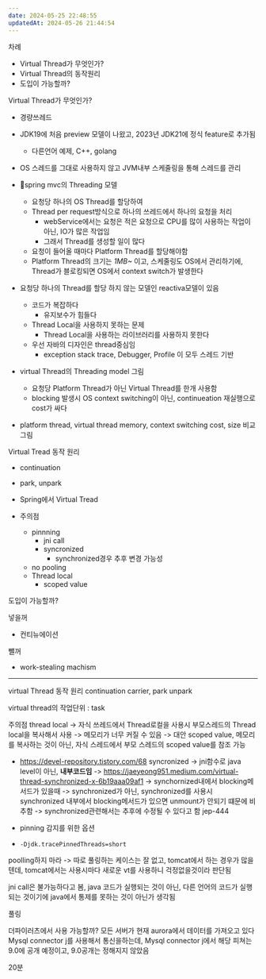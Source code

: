 ```yaml
---
date: 2024-05-25 22:48:55
updatedAt: 2024-05-26 21:44:54
---
```

차례
- Virtual Thread가 무엇인가?
- Virtual Thread의 동작원리
- 도입이 가능할까?

Virtual Thread가 무엇인가?
- 경량쓰레드
- JDK19에 처음 preview 모델이 나왔고, 2023년 JDK21에 정식 feature로 추가됨
	- 다른언어 예제, C++, golang
- OS 스레드를 그대로 사용하지 않고 JVM내부 스케줄링을 통해 스레드를 관리

- spring mvc의 Threading 모델
	- 요청당 하나의 OS Thread를 할당하여 
	- Thread per request방식으로 하나의 쓰레드에서 하나의 요청을 처리
		- webService에서는 요청은 적은 요청으로 CPU를 많이 사용하는 작업이 아닌, IO가 많은 작업임
		- 그래서 Thread를 생성할 일이 많다
	- 요청이 들어올 때마다 Platform Thread를 할당해야함
	- Platform Thread의 크기는 *1MB~* 이고, 스케줄링도 OS에서 관리하기에, Thread가 블로킹되면 OS에서 context switch가 발생한다

- 요청당 하나의 Thread를 할당 하지 않는 모델인 reactiva모델이 있음
	- 코드가 복잡하다
		- 유지보수가 힘들다
	- Thread Local을 사용하지 못하는 문제
		- Thread Local을 사용하는 라이브러리를 사용하지 못한다
	- 우선 자바의 디자인은 thread중심임
		- exception stack trace, Debugger, Profile 이 모두 스레드 기반

- virtual Thread의 Threading model 그림
	- 요청당 Platform Thread가 아닌 Virtual Thread를 한개 사용함
	- blocking 발생시 OS context switching이 아닌, continueation 재실행으로 cost가 싸다

- platform thread, virtual thread memory, context switching cost, size 비교 그림


Virtual Tread 동작 원리
- continuation
- park, unpark

- Spring에서 Virtual Tread

- 주의점
	- pinnning
		- jni call
		- syncronized
			- synchronized경우 추후 변경 가능성
	- no pooling 
	- Thread local
		- scoped value

도입이 가능할까?



넣을꺼
- 컨티뉴에이션

뺄꺼
- work-stealing machism

---

virtual Thread 동작 원리
continuation
carrier, 
park unpark

virtual thread의 작업단위 : task

주의점
thread local
-> 자식 쓰레드에서 Thread로컬을 사용시 부모스레드의 Thread local을 복사해서 사용
-> 메모리가 너무 커질 수 있음
-> 대안 scoped value, 메모리를 복사하는 것이 아닌, 자식 스레드에서 부모 스레드의 scoped value를 참조 가능
- https://devel-repository.tistory.com/68
syncronized
-> jni함수로 java level이 아닌, **내부코드임**
-> https://jaeyeong951.medium.com/virtual-thread-synchronized-x-6b19aaa09af1
-> synchornized내에서 blocking메서드가 있을때
-> synchronized가 아닌, synchronized를 사용시 synchronized 내부에서 blocking메서드가 있으면 unmount가 안되기 떄문에 비추함
-> synchronized관련해서는 추후에 수정될 수 있다고 함 jep-444

- pinning 감지를 위한 옵션
- `-Djdk.tracePinnedThreads=short`


poolling하지 마라
-> 따로 풀링하는 케이스는 잘 없고, tomcat에서 하는 경우가 많을텐데, tomcat에서는 사용시마다 새로운 vt를 사용하니 걱정없을것이라 판단됨

jni call은 불가능하다고 봄, java 코드가 실행되는 것이 아닌, 다른 언어의 코드가 실행되는 것이기에 java에서 통제를 못하는 것이 아닌가 생각됨


풀링

더파이러츠에서 사용 가능할까?
모든 서버가 현재 aurora에서 데이터를 가져오고 있다
Mysql connector j를 사용해서 통신을하는데, Mysql connector j에서 해당 피쳐는 9.0에 공개 예정이고, 9.0공개는 정해지지 않았음







20분
